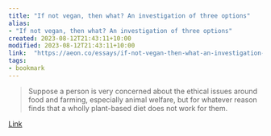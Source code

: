 ```yaml
---
title: "If not vegan, then what? An investigation of three options"
alias:
- "If not vegan, then what? An investigation of three options"
created: 2023-08-12T21:43:11+10:00
modified: 2023-08-12T21:43:11+10:00
link:  "https://aeon.co/essays/if-not-vegan-then-what-an-investigation-of-three-options"
tags:
- bookmark
---
```


> Suppose a person is very concerned about the ethical issues around food and farming, especially animal welfare, but for whatever reason finds that a wholly plant-based diet does not work for them.

[Link](https://aeon.co/essays/if-not-vegan-then-what-an-investigation-of-three-options)
